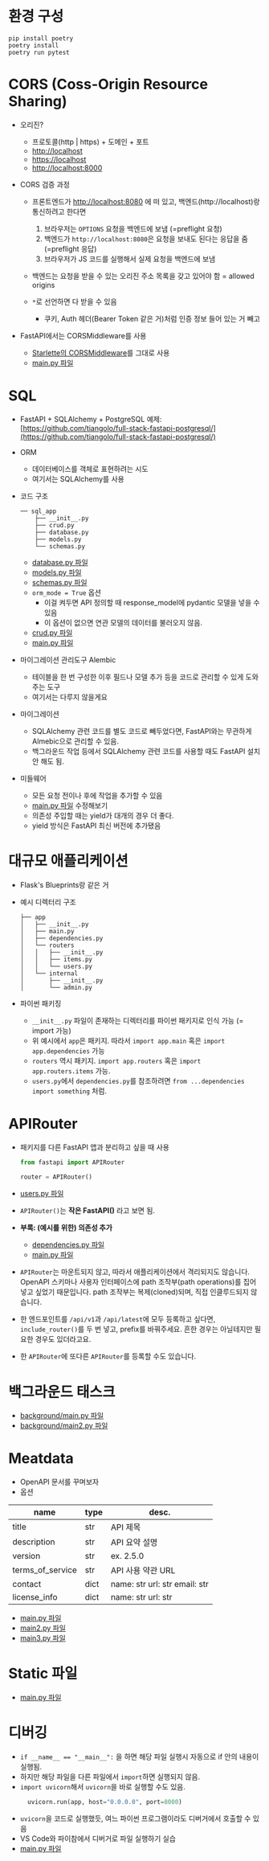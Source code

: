 # 환경 구성

```shell
pip install poetry
poetry install
poetry run pytest
```

# CORS (Coss-Origin Resource Sharing)
 - 오리진?
   - 프로토콜(http | https) + 도메인 + 포트
   - [http://localhost](http://localhost)
   - [https://localhost](https://localhost)
   - [http://localhost:8000](http://localhost:8000)

 - CORS 검증 과정
   - 프론트엔드가 [http://localhost:8080](http://localhost:8080) 에 떠 있고, 백엔드(http://localhost)랑 통신하려고 한다면
        1. 브라우저는 `OPTIONS` 요청을 백엔드에 보냄 (=preflight 요청)
        1. 백엔드가 `http://localhost:8080`은 요청을 보내도 된다는 응답을 줌 (=preflight 응답)
        1. 브라우저가 JS 코드를 실행해서 실제 요청을 백엔드에 보냄
                
   - 백엔드는 요청을 받을 수 있는 오리진 주소 목록을 갖고 있어야 함 = allowed origins
   - `*`로 선언하면 다 받을 수 있음
        -   쿠키, Auth 헤더(Bearer Token 같은 거)처럼 인증 정보 들어 있는 거 빼고

 - FastAPI에서는 CORSMiddleware를 사용
   - [Starlette의 CORSMiddleware](https://www.starlette.io/middleware/#corsmiddleware)를 그대로 사용
   - [main.py 파일](03_cors/cors.py)

# SQL
 - FastAPI + SQLAlchemy + PostgreSQL 예제: [https://github.com/tiangolo/full-stack-fastapi-postgresql/](https://github.com/tiangolo/full-stack-fastapi-postgresql/)

 - ORM
   - 데이터베이스를 객체로 표현하려는 시도
   - 여기서는 SQLAlchemy를 사용

 - 코드 구조
    ```
    ── sql_app
        ├── __init__.py
        ├── crud.py
        ├── database.py
        ├── models.py
        └── schemas.py
    ```
            
   - [database.py 파일](04_sql_app/database.py)
   - [models.py 파일](04_sql_app/models.py)
   - [schemas.py 파일](04_sql_app/schemas.py)
   - `orm_mode = True` 옵션
     - 이걸 켜두면 API 정의할 때 response\_model에 pydantic 모델을 넣을 수 있음
     - 이 옵션이 없으면 연관 모델의 데이터를 불러오지 않음.
   - [crud.py 파일](04_sql_app/crud.py)
   - [main.py 파일](04_sql_app/main.py)

 - 마이그레이션 관리도구 Alembic
   - 테이블을 한 번 구성한 이후 필드나 모델 추가 등을 코드로 관리할 수 있게 도와주는 도구
   - 여기서는 다루지 않을게요

 - 마이그레이션
   - SQLAlchemy 관련 코드를 별도 코드로 빼두었다면, FastAPI와는 무관하게 Almebic으로 관리할 수 있음.
   - 백그라운드 작업 등에서 SQLAlchemy 관련 코드를 사용할 때도 FastAPI 설치 안 해도 됨.

 - 미들웨어
   - 모든 요청 전이나 후에 작업을 추가할 수 있음
   - [main.py 파일](04_sql_app/main.py) 수정해보기
   - 의존성 주입할 때는 yield가 대개의 경우 더 좋다.
   - yield 방식은 FastAPI 최신 버전에 추가됐음

# 대규모 애플리케이션
 - Flask's Blueprints랑 같은 거

 - 예시 디렉터리 구조
    ```shell
    ├── app
    │   ├── __init__.py
    │   ├── main.py
    │   ├── dependencies.py
    │   └── routers
    │   │   ├── __init__.py
    │   │   ├── items.py
    │   │   └── users.py
    │   └── internal
    │       ├── __init__.py
    │       └── admin.py
    ```

 - 파이썬 패키징
   - `__init__.py` 파일이 존재하는 디렉터리를 파이썬 패키지로 인식 가능 (= import 가능)
   - 위 예시에서 `app`은 패키지. 따라서 `import app.main` 혹은 `import app.dependencies` 가능
   - `routers` 역시 패키지. `import app.routers` 혹은 `import app.routers.items` 가능.
   - `users.py`에서 `dependencies.py`를 참조하려면 `from ...dependencies import something` 처럼.

# APIRouter
 - 패키지를 다른 FastAPI 앱과 분리하고 싶을 때 사용
    ```python
    from fastapi import APIRouter
        
    router = APIRouter()
    ```
        
 - [users.py 파일](05_bigger_app/routers/users.py)

 - `APIRouter()`는 **작은 FastAPI()** 라고 보면 됨.

 - **부록: (예시를 위한) 의존성 추가**
   - [dependencies.py 파일](05_bigger_app/dependencies.py)
   - [main.py 파일](05_bigger_app/main.py)

 - `APIRouter`는 마운트되지 않고, 따라서 애플리케이션에서 격리되지도 않습니다. OpenAPI 스키마나 사용자 인터페이스에 path 조작부(path operations)를 집어넣고 싶었기 때문입니다. path 조작부는 복제(cloned)되며, 직접 인클루드되지 않습니다.
 - 한 엔드포인트를 `/api/v1`과 `/api/latest`에 모두 등록하고 싶다면, `include_router()`를 두 번 넣고, prefix를 바꿔주세요. 흔한 경우는 아닐테지만 필요한 경우도 있더라고요.
 - 한 `APIRouter`에 또다른 `APIRouter`를 등록할 수도 있습니다.

# 백그라운드 태스크
 - [background/main.py 파일](06_background/main.py)
 - [background/main2.py 파일](06_background/main2.py)

# Meatdata
 - OpenAPI 문서를 꾸며보자
 - 옵션

| name            | type  | desc.                         |
|------------------|------|-------------------------------|
| title            | str  | API 제목                      |
| description      | str  | API 요약 설명                 |
| version          | str  | ex. 2.5.0                     |
| terms_of_service | str  | API 사용 약관 URL             |
| contact          | dict | name: str url: str email: str |
| license_info     | dict | name: str url: str            |

 - [main.py 파일](07_metadata/main.py)
 - [main2.py 파일](07_metadata/main2.py)
 - [main3.py 파일](07_metadata/main3.py)

# Static 파일
 - [main.py 파일](08_static_files/main.py)

# 디버깅
- `if __name__ == "__main__":` 을 하면 해당 파일 실행시 자동으로 if 안의 내용이 실행됨.
- 하지만 해당 파일을 다른 파일에서 `import`하면 실행되지 않음.
- `import uvicorn`해서 `uvicorn`을 바로 실행할 수도 있음.
  ``` python
	uvicorn.run(app, host="0.0.0.0", port=8000)
  ```
- `uvicorn`을 코드로 실행했듯, 여느 파이썬 프로그램이라도 디버거에서 호출할 수 있음
- VS Code와 파이참에서 디버거로 파일 실행하기 실습
- [main.py 파일](09_debugging/main.py)
